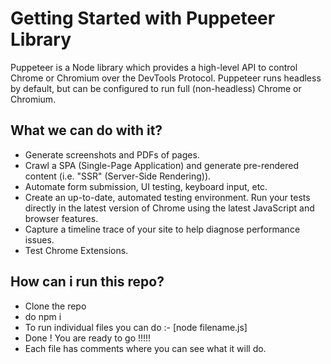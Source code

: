 # Getting Started with Puppeteer Library

Puppeteer is a Node library which provides a high-level API to control Chrome or Chromium over the DevTools Protocol. Puppeteer runs headless by default, but can be configured to run full (non-headless) Chrome or Chromium.

## What we can do with it?

- Generate screenshots and PDFs of pages.
- Crawl a SPA (Single-Page Application) and generate pre-rendered content (i.e. "SSR" (Server-Side Rendering)).
- Automate form submission, UI testing, keyboard input, etc.
- Create an up-to-date, automated testing environment. Run your tests directly in the latest version of Chrome using the latest JavaScript and browser features.
- Capture a timeline trace of your site to help diagnose performance issues.
- Test Chrome Extensions.

## How can i run this repo?

- Clone the repo
- do npm i
- To run individual files you can do :- [node filename.js]
- Done ! You are ready to go !!!!!
- Each file has comments where you can see what it will do.
